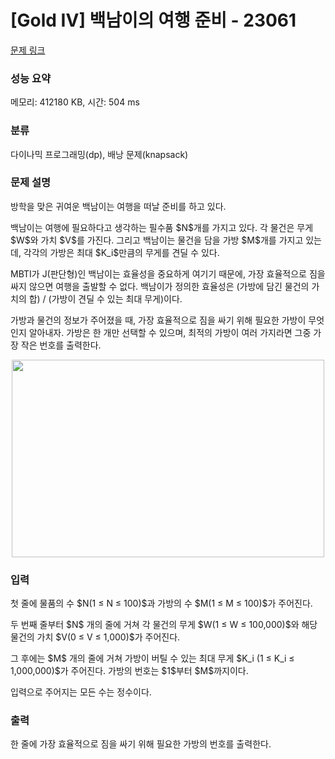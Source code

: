 # [Gold IV] 백남이의 여행 준비 - 23061 

[문제 링크](https://www.acmicpc.net/problem/23061) 

### 성능 요약

메모리: 412180 KB, 시간: 504 ms

### 분류

다이나믹 프로그래밍(dp), 배낭 문제(knapsack)

### 문제 설명

<p>방학을 맞은 귀여운 백남이는 여행을 떠날 준비를 하고 있다.</p>

<p>백남이는 여행에 필요하다고 생각하는 필수품 $N$개를 가지고 있다. 각 물건은 무게 $W$와 가치 $V$를 가진다. 그리고 백남이는 물건을 담을 가방 $M$개를 가지고 있는데, 각각의 가방은 최대 $K_i$만큼의 무게를 견딜 수 있다.</p>

<p>MBTI가 J(판단형)인 백남이는 효율성을 중요하게 여기기 때문에, 가장 효율적으로 짐을 싸지 않으면 여행을 출발할 수 없다. 백남이가 정의한 효율성은 (가방에 담긴 물건의 가치의 합) / (가방이 견딜 수 있는 최대 무게)이다.</p>

<p>가방과 물건의 정보가 주어졌을 때, 가장 효율적으로 짐을 싸기 위해 필요한 가방이 무엇인지 알아내자. 가방은 한 개만 선택할 수 있으며, 최적의 가방이 여러 가지라면 그중 가장 작은 번호를 출력한다.</p>

<p style="text-align: center;"><img alt="" src="" style="height: 316px; width: 500px;"><br>
 </p>

### 입력 

 <p>첫 줄에 물품의 수 $N(1 ≤ N ≤ 100)$과 가방의 수 $M(1 ≤ M ≤ 100)$가 주어진다.</p>

<p>두 번째 줄부터 $N$ 개의 줄에 거쳐 각 물건의 무게 $W(1 ≤ W ≤ 100,000)$와 해당 물건의 가치 $V(0 ≤ V ≤ 1,000)$가 주어진다.</p>

<p>그 후에는 $M$ 개의 줄에 거쳐 가방이 버틸 수 있는 최대 무게 $K_i (1 ≤ K_i ≤ 1,000,000)$가 주어진다. 가방의 번호는 $1$부터 $M$까지이다.</p>

<p>입력으로 주어지는 모든 수는 정수이다.</p>

### 출력 

 <p>한 줄에 가장 효율적으로 짐을 싸기 위해 필요한 가방의 번호를 출력한다.</p>


